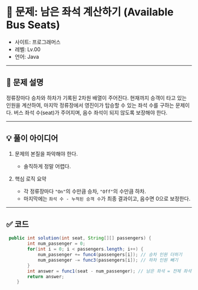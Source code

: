 # 🚌 문제: 남은 좌석 계산하기 (Available Bus Seats)

- 사이트: 프로그래머스
- 레벨: Lv.00
- 언어: Java

---

## 📌 문제 설명

정류장마다 승차와 하차가 기록된 2차원 배열이 주어진다.
현재까지 승객이 타고 있는 인원을 계산하여, 마지막 정류장에서 영진이가 탑승할 수 있는 좌석 수를 구하는 문제이다.
버스 좌석 수(seat)가 주어지며, 음수 좌석이 되지 않도록 보장해야 한다.

---

## 💡 풀이 아이디어

1. 문제의 본질을 파악해야 한다.
    - 솔직하게 정말 어렵다.

2. 핵심 로직 요약
    - 각 정류장마다 `"On"`의 수만큼 승차, `"Off"`의 수만큼 하차.
    - 마지막에는 `좌석 수 - 누적된 승객 수`가 최종 결과이고, 음수면 0으로 보정한다.

---

## ✅ 코드

```java
 public int solution(int seat, String[][] passengers) {
        int num_passenger = 0;
        for(int i = 0; i < passengers.length; i++) {
            num_passenger += func4(passengers[i]); // 승차 인원 더하기
            num_passenger -= func3(passengers[i]); // 하차 인원 빼기
        }
        int answer = func1(seat - num_passenger); // 남은 좌석 = 전체 좌석 - 현재 탑승자 수
        return answer;
    }
```
